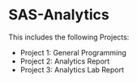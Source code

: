 # SAS-Analytics

This includes the following Projects: 

- Project 1: General Programming 
- Project 2: Analytics Report 
- Project 3: Analytics Lab Report
